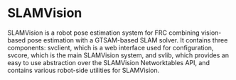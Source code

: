 # SLAMVision

SLAMVision is a robot pose estimation system for FRC combining vision-based pose estimation with a GTSAM-based SLAM solver. It contains three components: svclient, which is a web interface used for configuration, svcore, which is the main SLAMVision system, and svlib, which provides an easy to use abstraction over the SLAMVision Networktables API, and contains various robot-side utilities for SLAMVision.